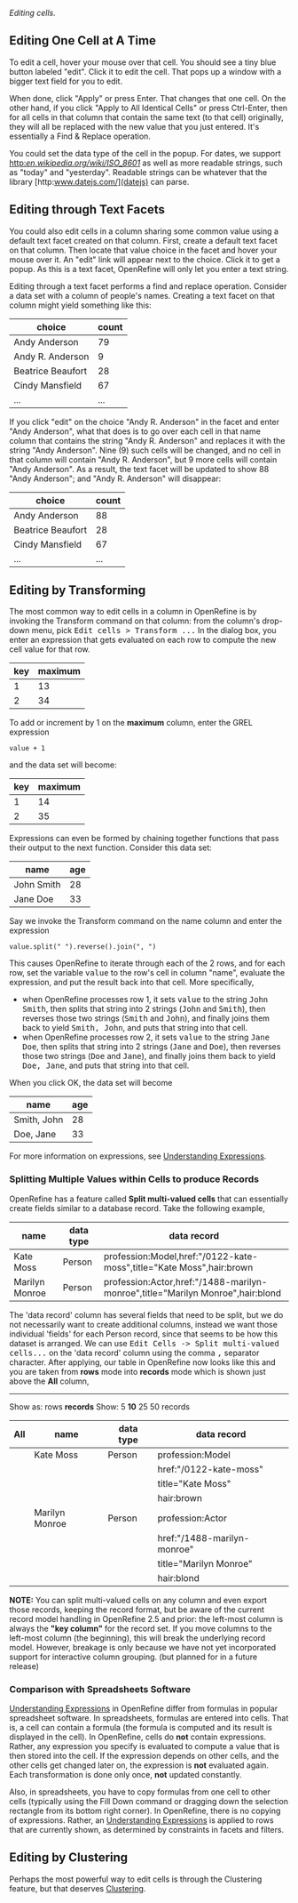 _Editing cells._

## Editing One Cell at A Time

To edit a cell, hover your mouse over that cell. You should see a tiny blue button labeled "edit". Click it to edit the cell. That pops up a window with a bigger text field for you to edit.

When done, click "Apply" or press Enter. That changes that one cell. On the other hand, if you click "Apply to All Identical Cells" or press Ctrl-Enter, then for all cells in that column that contain the same text (to that cell) originally, they will all be replaced with the new value that you just entered. It's essentially a Find & Replace operation.

You could set the data type of the cell in the popup. For dates, we support [http:_en.wikipedia.org/wiki/ISO\_8601_](ISO+8601) as well as more readable strings, such as "today" and "yesterday". Readable strings can be whatever that the library [http:www.datejs.com/](datejs) can parse.

## Editing through Text Facets

You could also edit cells in a column sharing some common value using a default text facet created on that column. First, create a default text facet on that column. Then locate that value choice in the facet and hover your mouse over it. An "edit" link will appear next to the choice. Click it to get a popup. As this is a text facet, OpenRefine will only let you enter a text string.

Editing through a text facet performs a find and replace operation. Consider a data set with a column of people's names. Creating a text facet on that column might yield something like this:

| choice | count |
| --- | --- |
| Andy Anderson | 79 |
| Andy R. Anderson | 9 |
| Beatrice Beaufort | 28 |
| Cindy Mansfield | 67 |
| ... | ... |

If you click "edit" on the choice "Andy R. Anderson" in the facet and enter "Andy Anderson", what that does is to go over each cell in that name column that contains the string "Andy R. Anderson" and replaces it with the string "Andy Anderson". Nine (9) such cells will be changed, and no cell in that column will contain "Andy R. Anderson", but 9 more cells will contain "Andy Anderson". As a result, the text facet will be updated to show 88 "Andy Anderson"; and "Andy R. Anderson" will disappear:

| choice | count |
| --- | --- |
| Andy Anderson | 88 |
| Beatrice Beaufort | 28 |
| Cindy Mansfield | 67 |
| ... | ... |

## Editing by Transforming

The most common way to edit cells in a column in OpenRefine is by invoking the Transform command on that column: from the column's drop-down menu, pick <tt>Edit cells &gt; Transform ...</tt> In the dialog box, you enter an expression that gets evaluated on each row to compute the new cell value for that row.

| key | maximum |
| --- | --- |
| 1 | 13 |
| 2 | 34 |

To add or increment by 1 on the **maximum** column, enter the GREL expression

```
value + 1
```

and the data set will become:

| key | maximum |
| --- | --- |
| 1 | 14 |
| 2 | 35 |

Expressions can even be formed by chaining together functions that pass their output to the next function. Consider this data set:

| name | age |
| --- | --- |
| John Smith | 28 |
| Jane Doe | 33 |

Say we invoke the Transform command on the name column and enter the expression

```
value.split(" ").reverse().join(", ")
```

This causes OpenRefine to iterate through each of the 2 rows, and for each row, set the variable <tt>value</tt> to the row's cell in column "name", evaluate the expression, and put the result back into that cell. More specifically,

- when OpenRefine processes row 1, it sets <tt>value</tt> to the string <tt>John Smith</tt>, then splits that string into 2 strings (<tt>John</tt> and <tt>Smith</tt>), then reverses those two strings (<tt>Smith</tt> and <tt>John</tt>), and finally joins them back to yield <tt>Smith, John</tt>, and puts that string into that cell.
- when OpenRefine processes row 2, it sets <tt>value</tt> to the string <tt>Jane Doe</tt>, then splits that string into 2 strings (<tt>Jane</tt> and <tt>Doe</tt>), then reverses those two strings (<tt>Doe</tt> and <tt>Jane</tt>), and finally joins them back to yield <tt>Doe, Jane</tt>, and puts that string into that cell.

When you click OK, the data set will become

| name | age |
| --- | --- |
| Smith, John | 28 |
| Doe, Jane | 33 |

For more information on expressions, see [Understanding Expressions](Understanding+Expressions).

### Splitting Multiple Values within Cells to produce Records

OpenRefine has a feature called **Split multi-valued cells** that can essentially create fields similar to a database record. Take the following example,

| name | data type | data record |
| --- | --- | --- |
| Kate Moss | Person | profession:Model,href:"/0122-kate-moss",title="Kate Moss",hair:brown |
| Marilyn Monroe | Person | profession:Actor,href:"/1488-marilyn-monroe",title="Marilyn Monroe",hair:blond |

The 'data record' column has several fields that need to be split, but we do not necessarily want to create additional columns, instead we want those individual 'fields' for each Person record, since that seems to be how this dataset is arranged. We can use <tt>Edit Cells -&gt; Split multi-valued cells...</tt> on the 'data record' column using the comma <tt>,</tt> separator character. After applying, our table in OpenRefine now looks like this and you are taken from **rows** mode into **records** mode which is shown just above the **All** column,

* * *

Show as: rows **records** Show: 5 **10** 25 50 records

| All | name | data type | data record |
| --- | --- | --- | --- |
| | Kate Moss | Person | profession:Model |
| | | | href:"/0122-kate-moss" |
| | | | title="Kate Moss" |
| | | | hair:brown |
| | Marilyn Monroe | Person | profession:Actor |
| | | | href:"/1488-marilyn-monroe" |
| | | | title="Marilyn Monroe" |
| | | | hair:blond |

**NOTE:** You can split multi-valued cells on any column and even export those records, keeping the record format, but be aware of the current record model handling in OpenRefine 2.5 and prior: the left-most column is always the **"key column"** for the record set. If you move columns to the left-most column (the beginning), this will break the underlying record model. However, breakage is only because we have not yet incorporated support for interactive column grouping. (but planned for in a future release)

### Comparison with Spreadsheets Software

[Understanding Expressions](Expressions) in OpenRefine differ from formulas in popular spreadsheet software. In spreadsheets, formulas are entered into cells. That is, a cell can contain a formula (the formula is computed and its result is displayed in the cell). In OpenRefine, cells do **not** contain expressions. Rather, any expression you specify is evaluated to compute a value that is then stored into the cell. If the expression depends on other cells, and the other cells get changed later on, the expression is **not** evaluated again. Each transformation is done only once, **not** updated constantly.

Also, in spreadsheets, you have to copy formulas from one cell to other cells (typically using the Fill Down command or dragging down the selection rectangle from its bottom right corner). In OpenRefine, there is no copying of expressions. Rather, an [Understanding Expressions](expression) is applied to rows that are currently shown, as determined by constraints in facets and filters.

## Editing by Clustering

Perhaps the most powerful way to edit cells is through the Clustering feature, but that deserves [Clustering](a+whole+page+of+its+own).

